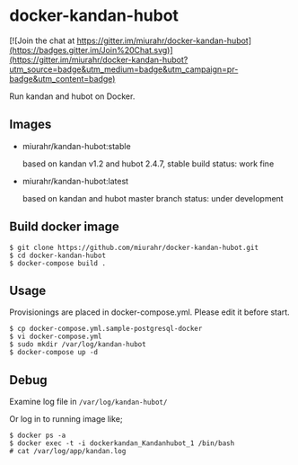 docker-kandan-hubot
=====================

[![Join the chat at https://gitter.im/miurahr/docker-kandan-hubot](https://badges.gitter.im/Join%20Chat.svg)](https://gitter.im/miurahr/docker-kandan-hubot?utm_source=badge&utm_medium=badge&utm_campaign=pr-badge&utm_content=badge)

Run kandan and hubot on Docker.

## Images

* miurahr/kandan-hubot:stable  

  based on kandan v1.2 and hubot 2.4.7, stable build
  status: work fine

* miurahr/kandan-hubot:latest

  based on kandan and hubot master branch
  status: under development

## Build docker image

```
$ git clone https://github.com/miurahr/docker-kandan-hubot.git
$ cd docker-kandan-hubot
$ docker-compose build .
```

## Usage

Provisionings are placed in docker-compose.yml.
Please edit it before start.


```
$ cp docker-compose.yml.sample-postgresql-docker
$ vi docker-compose.yml
$ sudo mkdir /var/log/kandan-hubot
$ docker-compose up -d
```

## Debug

Examine log file in `/var/log/kandan-hubot/`

Or log in to running image like;

```
$ docker ps -a
$ docker exec -t -i dockerkandan_Kandanhubot_1 /bin/bash
# cat /var/log/app/kandan.log
```

